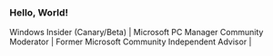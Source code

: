### Hello, World!
Windows Insider (Canary/Beta) | Microsoft PC Manager Community Moderator | Former Microsoft Community Independent Advisor | 
